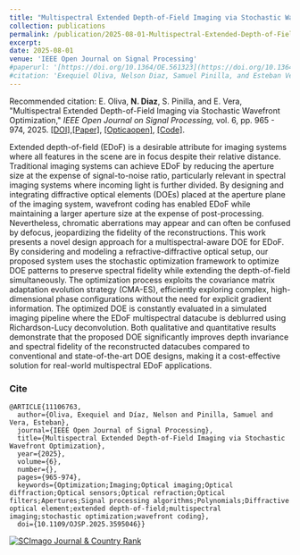 ```yaml
---
title: "Multispectral Extended Depth-of-Field Imaging via Stochastic Wavefront Optimization"
collection: publications
permalink: /publication/2025-08-01-Multispectral-Extended-Depth-of-Field-Imaging-via-Stochastic-Wavefront-Optimization
excerpt: 
date: 2025-08-01
venue: 'IEEE Open Journal on Signal Processing'
#paperurl: '[https://doi.org/10.1364/OE.561323](https://doi.org/10.1364/OE.561323)'
#citation: 'Exequiel Oliva, Nelson Diaz, Samuel Pinilla, and Esteban Vera, &quot;Multispectral Extended Depth-of-Field Imaging via Stochastic Wavefront Optimization.&quot; <i>IEEE Open Journal on Signal Processing,</i>. vol. 6, pp. 965 - 974, 2025.'
---
```



Recommended citation: E. Oliva, **N. Diaz**, S. Pinilla, and E. Vera, "Multispectral Extended Depth-of-Field Imaging via Stochastic Wavefront Optimization," <i> IEEE Open Journal on Signal Processing,</i> vol. 6, pp. 965 - 974, 2025. [[DOI]](https://ieeexplore.ieee.org/abstract/document/11106763),[[Paper]](https://nelson10.github.io/files/2025_IEEE_TIP.pdf), [[Opticaopen]](https://doi.org/10.1364/opticaopen.24375427.v1), [[Code]](https://github.com/FOGuzman/All-scalable-CACTI.git).

Extended depth-of-field (EDoF) is a desirable attribute for imaging systems where all features in the scene are in focus despite their relative distance. Traditional imaging systems can achieve EDoF by reducing the aperture size at the expense of signal-to-noise ratio, particularly relevant in spectral imaging systems where incoming light is further divided. By designing and integrating diffractive optical elements (DOEs) placed at the aperture plane of the imaging system, wavefront coding has enabled EDoF while maintaining a larger aperture size at the expense of post-processing. Nevertheless, chromatic aberrations may appear and can often be confused by defocus, jeopardizing the fidelity of the reconstructions. This work presents a novel design approach for a multispectral-aware DOE for EDoF. By considering and modeling a refractive-diffractive optical setup, our proposed system uses the stochastic optimization framework to optimize DOE patterns to preserve spectral fidelity while extending the depth-of-field simultaneously. The optimization process exploits the covariance matrix adaptation evolution strategy (CMA-ES), efficiently exploring complex, high-dimensional phase configurations without the need for explicit gradient information. The optimized DOE is constantly evaluated in a simulated imaging pipeline where the EDoF multispectral datacube is deblurred using Richardson-Lucy deconvolution. Both qualitative and quantitative results demonstrate that the proposed DOE significantly improves depth invariance and spectral fidelity of the reconstructed datacubes compared to conventional and state-of-the-art DOE designs, making it a cost-effective solution for real-world multispectral EDoF applications.

### Cite

```
@ARTICLE{11106763,
  author={Oliva, Exequiel and Díaz, Nelson and Pinilla, Samuel and Vera, Esteban},
  journal={IEEE Open Journal of Signal Processing}, 
  title={Multispectral Extended Depth-of-Field Imaging via Stochastic Wavefront Optimization}, 
  year={2025},
  volume={6},
  number={},
  pages={965-974},
  keywords={Optimization;Imaging;Optical imaging;Optical diffraction;Optical sensors;Optical refraction;Optical filters;Apertures;Signal processing algorithms;Polynomials;Diffractive optical element;extended depth-of-field;multispectral imaging;stochastic optimization;wavefront coding},
  doi={10.1109/OJSP.2025.3595046}}
```
<a href="https://www.scimagojr.com/journalsearch.php?q=21101081712&amp;tip=sid&amp;exact=no" title="SCImago Journal &amp; Country Rank"><img border="0" src="https://www.scimagojr.com/journal_img.php?id=21101081712" alt="SCImago Journal &amp; Country Rank"  /></a>
